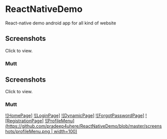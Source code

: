 # ReactNativeDemo
React-native demo android app for all kind of website

Screenshots
-----------

Click to view.

### Mutt

Screenshots
-----------

Click to view.

### Mutt

[![HomePage]](https://github.com/pradeep4uhere/ReactNativeDemo/blob/master/screenshots/homePage.png)
[![LoginPage]](https://github.com/pradeep4uhere/ReactNativeDemo/blob/master/screenshots/login.png)
[![DynamicPage]](https://github.com/pradeep4uhere/ReactNativeDemo/blob/master/screenshots/3.png)
[![ForgotPasswordPage]](https://github.com/pradeep4uhere/ReactNativeDemo/blob/master/screenshots/forgotpassword.png)
[![RegistrationPage]](https://github.com/pradeep4uhere/ReactNativeDemo/blob/master/screenshots/register.png)
[![ProfileMenu](https://github.com/pradeep4uhere/ReactNativeDemo/blob/master/screenshots/profileMenu.png  | width=100)](https://github.com/pradeep4uhere/ReactNativeDemo/blob/master/screenshots/profileMenu.png)



